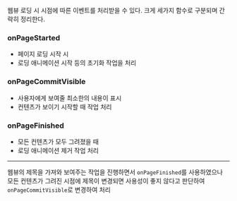 웹뷰 로딩 시 시점에 따른 이벤트를 처리받을 수 있다. 크게 세가지 함수로 구분되며 간략히 정리한다. 
### onPageStarted
- 페이지 로딩 시작 시
- 로딩 애니메이션 시작 등의 초기화 작업을 처리

### onPageCommitVisible
- 사용자에게 보여줄 최소한의 내용이 표시
- 컨텐츠가 보이기 시작할 때 작업 처리

### onPageFinished
- 모든 컨텐츠가 모두 그려졌을 때
- 로딩 애니메이션 제거 작업 처리

---
웹뷰의 제목을 가져와 보여주는 작업을 진행하면서 `onPageFinished`를 사용하였으나 모든 컨텐츠가 그려진 시점에 제목이 변경되면 사용성이 좋지 않다고 판단하여 `onPageCommitVisible`로 변경하여 처리